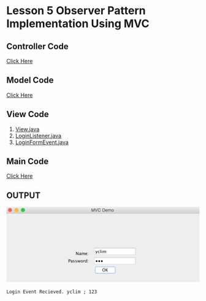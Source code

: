 # Lesson 5 Observer Pattern Implementation Using MVC

## Controller Code
[Click Here](https://github.com/yclim95/Java-Design-Pattern-And-Architecture/blob/master/Lessons/Lesson%205%20Observer%20Pattern%20Implementing%20From%20Strach%20with%20MVC/src/com/yclim/designpatterns/demo1/controller/Controller.java)

## Model Code 
[Click Here](https://github.com/yclim95/Java-Design-Pattern-And-Architecture/blob/master/Lessons/Lesson%205%20Observer%20Pattern%20Implementing%20From%20Strach%20with%20MVC/src/com/yclim/designpatterns/demo1/model/Model.java)

## View Code
1. [View.java](https://github.com/yclim95/Java-Design-Pattern-And-Architecture/blob/master/Lessons/Lesson%205%20Observer%20Pattern%20Implementing%20From%20Strach%20with%20MVC/src/com/yclim/designpatterns/demo1/view/View.java)
2. [LoginListener.java](https://github.com/yclim95/Java-Design-Pattern-And-Architecture/blob/master/Lessons/Lesson%205%20Observer%20Pattern%20Implementing%20From%20Strach%20with%20MVC/src/com/yclim/designpatterns/demo1/view/LoginListener.java)
3. [LoginFormEvent.java](https://github.com/yclim95/Java-Design-Pattern-And-Architecture/blob/master/Lessons/Lesson%205%20Observer%20Pattern%20Implementing%20From%20Strach%20with%20MVC/src/com/yclim/designpatterns/demo1/view/LoginFormEvent.java)

## Main Code
[Click Here](https://github.com/yclim95/Java-Design-Pattern-And-Architecture/blob/master/Lessons/Lesson%205%20Observer%20Pattern%20Implementing%20From%20Strach%20with%20MVC/src/com/yclim/designpatterns/demo1/Application.java)

## OUTPUT
![Output](https://github.com/yclim95/Java-Design-Pattern-And-Architecture/blob/master/Lessons/Lesson%205%20Observer%20Pattern%20Implementing%20From%20Strach%20with%20MVC/src/com/yclim/designpatterns/demo1/output.png)

```
Login Event Recieved. yclim ; 123

```